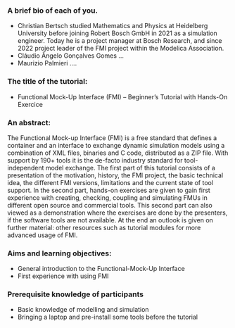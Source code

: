### A brief bio of each of you.

* Christian Bertsch studied Mathematics and Physics at Heidelberg University before joining Robert Bosch GmbH in 2021 as a simulation engineer. Today he is a project manager at Bosch Research, and since 2022 project leader of the FMI project within the Modelica Association.
* Cláudio Ângelo Gonçalves Gomes …
* Maurizio Palmieri ….

### The title of the tutorial: 

* Functional Mock-Up Interface (FMI) – Beginner’s Tutorial with Hands-On Exercice

### An abstract: 
The Functional Mock-up Interface (FMI) is a free standard that defines a container and an interface to exchange dynamic simulation models using a combination of XML files, binaries and C code, distributed as a ZIP file. With support by 190+ tools it is the de-facto industry standard for tool-independent model exchange. 
The first part of this tutorial consists of a presentation of the motivation, history, the FMI project, the basic technical idea, the different FMI versions, limitations and the current state of tool support.  In the second part, hands-on exercises are given to gain first experience with creating, checking, coupling and simulating FMUs in different open source and commercial tools. This second part can also viewed as a demonstration where the exercises are done by the presenters, if the software tools are not available. At the end an outlook is given on further material: other resources such as tutorial modules for more advanced usage of FMI.

### Aims and learning objectives: 
* General introduction to the Functional-Mock-Up Interface
* First experience with using FMI 

### Prerequisite knowledge of participants
* Basic knowledge of modelling and simulation
* Bringing a laptop and pre-install some tools before the tutorial
